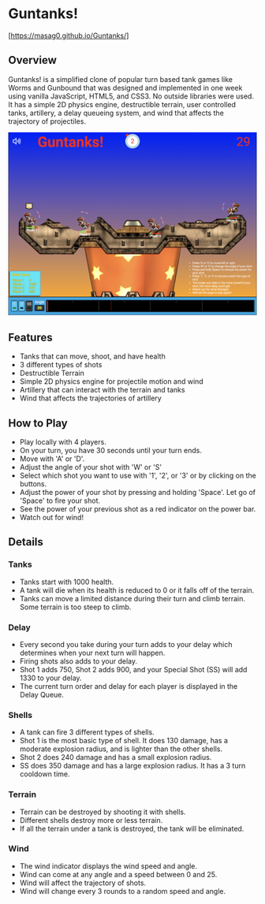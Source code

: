 # Guntanks!

[https://masag0.github.io/Guntanks/]

## Overview
Guntanks! is a simplified clone of popular turn based tank games like Worms and Gunbound that was designed and implemented in one week using vanilla JavaScript, HTML5, and CSS3. No outside libraries were used. It has a simple 2D physics engine, destructible terrain, user controlled tanks, artillery, a delay queueing system, and wind that affects the trajectory of projectiles. 

![Screenshot](./assets/screenshot.png)

## Features
* Tanks that can move, shoot, and have health
* 3 different types of shots
* Destructible Terrain
* Simple 2D physics engine for projectile motion and wind
* Artillery that can interact with the terrain and tanks
* Wind that affects the trajectories of artillery

## How to Play
* Play locally with 4 players.
* On your turn, you have 30 seconds until your turn ends.
* Move with 'A' or 'D'.
* Adjust the angle of your shot with 'W' or 'S'
* Select which shot you want to use with '1', '2', or '3' or by clicking on the buttons.
* Adjust the power of your shot by pressing and holding 'Space'. Let go of 'Space' to fire your shot.
* See the power of your previous shot as a red indicator on the power bar.
* Watch out for wind!

## Details

### Tanks
* Tanks start with 1000 health.
* A tank will die when its health is reduced to 0 or it falls off of the terrain.
* Tanks can move a limited distance during their turn and climb terrain. Some terrain is too steep to climb.

### Delay
* Every second you take during your turn adds to your delay which determines when your next turn will happen.
* Firing shots also adds to your delay.
* Shot 1 adds 750, Shot 2 adds 900, and your Special Shot (SS) will add 1330 to your delay.
* The current turn order and delay for each player is displayed in the Delay Queue.

### Shells
* A tank can fire 3 different types of shells.
* Shot 1 is the most basic type of shell. It does 130 damage, has a moderate explosion radius, and is lighter than the other shells.
* Shot 2 does 240 damage and has a small explosion radius.
* SS does 350 damage and has a large explosion radius. It has a 3 turn cooldown time.

### Terrain
* Terrain can be destroyed by shooting it with shells.
* Different shells destroy more or less terrain.
* If all the terrain under a tank is destroyed, the tank will be eliminated.

### Wind
* The wind indicator displays the wind speed and angle.
* Wind can come at any angle and a speed between 0 and 25.
* Wind will affect the trajectory of shots.
* Wind will change every 3 rounds to a random speed and angle.

